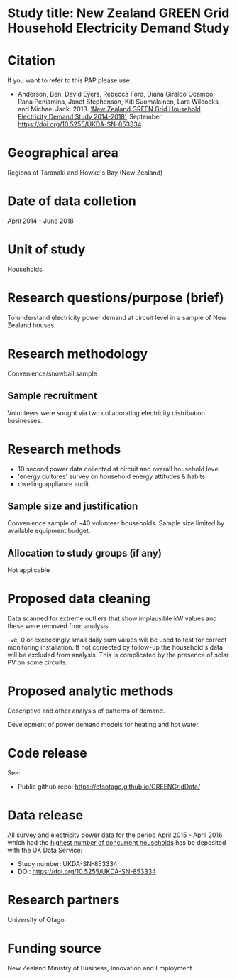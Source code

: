 # Study title: New Zealand GREEN Grid Household Electricity Demand Study

# Citation

If you want to refer to this PAP please use:

 * Anderson, Ben, David Eyers, Rebecca Ford, Diana Giraldo Ocampo, Rana Peniamina, Janet Stephenson, Kiti Suomalainen, Lara Wilcocks, and Michael Jack. 2018. [‘New Zealand GREEN Grid Household Electricity Demand Study 2014-2018’](https://doi.org/10.5255/UKDA-SN-853334), September. https://doi.org/10.5255/UKDA-SN-853334.
 
# Geographical area
Regions of Taranaki and Howke's Bay (New Zealand)

# Date of data colletion
April 2014 - June 2018

# Unit of study
Households

# Research questions/purpose (brief)
To understand electricity power demand at circuit level in a sample of New Zealand houses.

# Research methodology
Convenience/snowball sample
 
## Sample recruitment
Volunteers were sought via two collaborating electricity distribution businesses.

# Research methods
 * 10 second power data collected at circuit and overall household level
 * 'energy cultures' survey on household energy attitudes & habits
 * dwelling appliance audit
 
## Sample size and justification
Convenience sample of ~40 volunteer households. Sample size limited by available equipment budget.

## Allocation to study groups (if any)
Not applicable

# Proposed data cleaning

Data scanned for extreme outliers that show implausible kW values and these were removed from analysis. 

-ve, 0 or exceedingly small daily sum values will be used to test for correct monitoring installation. If not corrected by follow-up the household's data will be excluded from analysis. This is complicated by the presence of solar PV on some circuits.

# Proposed analytic methods

Descriptive and other analysis of patterns of demand.

Development of power demand models for heating and hot water.
 
# Code release
See:

 * Public github repo: https://cfsotago.github.io/GREENGridData/

# Data release
All survey and electricity power data for the period April 2015 - April 2016 which had the [highest number of concurrent households](https://cfsotago.github.io/GREENGridData/overviewReport_v1.0.html) has be deposited with the UK Data Service:

 * Study number: UKDA-SN-853334
 * DOI: https://doi.org/10.5255/UKDA-SN-853334

# Research partners
University of Otago

# Funding source
New Zealand Ministry of Business, Innovation and Employment 